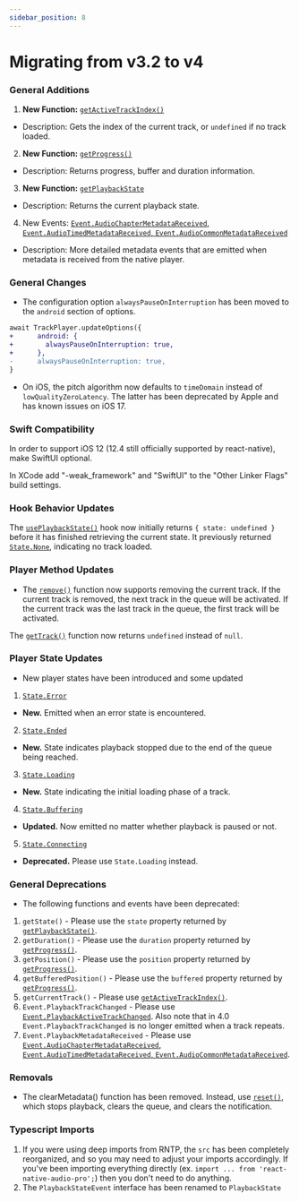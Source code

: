 ```yaml
---
sidebar_position: 8
---
```


# Migrating from v3.2 to v4

### General Additions

1. **New Function:** [`getActiveTrackIndex()`](./api/functions/queue.md#getactivetrackindex)
  - Description: Gets the index of the current track, or `undefined` if no track loaded.
2. **New Function:** [`getProgress()`](./api/functions/player.md#getprogress)
  - Description: Returns progress, buffer and duration information.
3. **New Function:**  [`getPlaybackState`](./api/functions/player.md#getplaybackstate)
  - Description: Returns the current playback state.
4. New Events: [`Event.AudioChapterMetadataReceived`, `Event.AudioTimedMetadataReceived`, `Event.AudioCommonMetadataReceived`](./api/events.md#metadata)
  - Description: More detailed metadata events that are emitted when metadata is received from the native player.

### General Changes

- The configuration option `alwaysPauseOnInterruption` has been moved to the `android` section of options.

```diff
await TrackPlayer.updateOptions({
+      android: {
+        alwaysPauseOnInterruption: true,
+      },
-      alwaysPauseOnInterruption: true,
}
```

- On iOS, the pitch algorithm now defaults to `timeDomain` instead of `lowQualityZeroLatency`. The latter has been deprecated by Apple and has known issues on iOS 17.

### Swift Compatibility

In order to support iOS 12 (12.4 still officially supported by react-native), make SwiftUI optional.

In XCode add "-weak_framework" and "SwiftUI" to the "Other Linker Flags" build settings.

### Hook Behavior Updates

The [`usePlaybackState()`](./api/hooks.md##useplaybackstate) hook now initially returns `{ state: undefined }` before it has finished retrieving the current state. It previously returned [`State.None`](./api/constants/state.md), indicating no track loaded.

### Player Method Updates

- The [`remove()`](./api/functions/queue.md#removeracks) function now supports removing the current track. If the current track is removed, the next track in the queue will be activated. If the current track was the last track in the queue, the first track will be activated.

The [`getTrack()`](./api/functions/queue.md#gettrack) function now returns `undefined` instead of `null`.

### Player State Updates
- New player states have been introduced and some updated
1. [`State.Error`](./api/constants/state.md)
  - **New.** Emitted when an error state is encountered.
2. [`State.Ended`](./api/constants/state.md)
  - **New.** State indicates playback stopped due to the end of the queue being reached.
3. [`State.Loading`](./api/constants/state.md)
  - **New.** State indicating the initial loading phase of a track.
4. [`State.Buffering`](./api/constants/state.md)
  - **Updated.** Now emitted no matter whether playback is paused or not.
5. [`State.Connecting`](./api/constants/state.md)
  - **Deprecated.** Please use `State.Loading` instead.

### General Deprecations
- The following functions and events have been deprecated:

1. `getState()` - Please use the `state` property returned by [`getPlaybackState()`](./api/functions/player.md#getplaybackstate).
2. `getDuration()` -  Please use the `duration` property returned by [`getProgress()`](./api/functions/player.md#getprogress).
3. `getPosition()` -  Please use the `position` property returned by [`getProgress()`](./api/functions/player.md#getprogress).
4. `getBufferedPosition()` -  Please use the `buffered` property returned by [`getProgress()`](./api/functions/player.md#getprogress).
5. `getCurrentTrack()` - Please use [`getActiveTrackIndex()`](./api/functions/queue.md#getactivetrackindex).
6. `Event.PlaybackTrackChanged` - Please use [`Event.PlaybackActiveTrackChanged`](./api/events.md#playbackactivetrackchanged). Also note that in 4.0 `Event.PlaybackTrackChanged` is no longer emitted when a track repeats.
7. `Event.PlaybackMetadataReceived` - Please use [`Event.AudioChapterMetadataReceived`, `Event.AudioTimedMetadataReceived`, `Event.AudioCommonMetadataReceived`](./api/events.md#metadata).

### Removals

- The clearMetadata() function has been removed. Instead, use [`reset()`](./api/functions/player.md#reset), which stops playback, clears the queue, and clears the notification.

### Typescript Imports

1. If you were using deep imports from RNTP, the `src` has been completely
reorganized, and so you may need to adjust your imports accordingly. If you've
been importing everything directly (ex. `import ... from 'react-native-audio-pro';`)
then you don't need to do anything.
1. The `PlaybackStateEvent` interface has been renamed to `PlaybackState`
